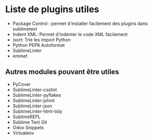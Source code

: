 # Liste de plugins utiles

* Package Control : permet d'installer facilement des plugins dans sublimetext
* Indent XML: Permet d'indenter le code XML facilement
* isort: Trie les import Python
* Python PEP8 Autoformat
* SublimeLinter
* emmet

## Autres modules pouvant être utiles

* PyCover
* SublimeLinter-csslint
* SublimeLinter-pyflakes
* SublimeLinter-jshint
* SublimeLinter-json
* SublimeLinter-html-tidy
* SublimeREPL
* Sublime Text Git 
* Odoo Snippets
* Virtualenv